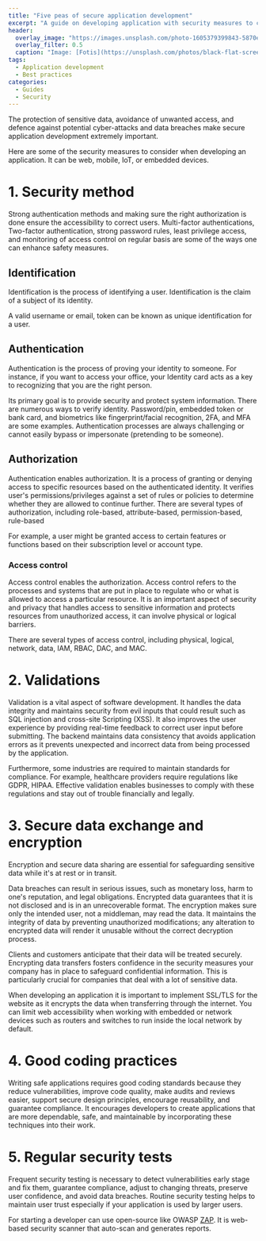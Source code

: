 ```yaml
---
title: "Five peas of secure application development"
excerpt: "A guide on developing application with security measures to consider."
header:
  overlay_image: "https://images.unsplash.com/photo-1605379399843-5870eea9b74e?q=50&w=1920&h=480&fit=crop"
  overlay_filter: 0.5
  caption: "Image: [Fotis](https://unsplash.com/photos/black-flat-screen-computer-monitor-SyvsTmuuZyM)"
tags:
  - Application development
  - Best practices
categories:
  - Guides
  - Security
---
```


The protection of sensitive data, avoidance of unwanted access, and defence against potential cyber-attacks and data breaches make secure application development extremely important.

Here are some of the security measures to consider when developing an application. It can be web, mobile, IoT, or embedded devices.

# 1. Security method

Strong authentication methods and making sure the right authorization is done ensure the accessibility to correct users. Multi-factor authentications, Two-factor authentication, strong password rules, least privilege access, and monitoring of access control on regular basis are some of the ways one can enhance safety measures.

## Identification

Identification is the process of identifying a user. Identification is the claim of a subject of its identity.

A valid username or email, token can be known as unique identification for a user.

## Authentication

Authentication is the process of proving your identity to someone. For instance, if you want to access your office, your Identity card acts as a key to recognizing that you are the right person.

Its primary goal is to provide security and protect system information. There are numerous ways to verify identity. Password/pin, embedded token or bank card, and biometrics like fingerprint/facial recognition, 2FA, and MFA are some examples. Authentication processes are always challenging or cannot easily bypass or impersonate (pretending to be someone).

## Authorization

Authentication enables authorization. It is a process of granting or denying access to specific resources based on the authenticated identity. It verifies user's permissions/privileges against a set of rules or policies to determine whether they are allowed to continue further. There are several types of authorization, including role-based, attribute-based, permission-based, rule-based

For example, a user might be granted access to certain features or functions based on their subscription level or account type.

### Access control

Access control enables the authorization. Access control refers to the processes and systems that are put in place to regulate who or what is allowed to access a particular resource. It is an important aspect of security and privacy that handles access to sensitive information and protects resources from unauthorized access, it can involve physical or logical barriers.

There are several types of access control, including physical, logical, network, data, IAM, RBAC, DAC, and MAC.

# 2. Validations

Validation is a vital aspect of software development. It handles the data integrity and maintains security from evil inputs that could result such as SQL injection and cross-site Scripting (XSS). It also improves the user experience by providing real-time feedback to correct user input before submitting. The backend maintains data consistency that avoids application errors as it prevents unexpected and incorrect data from being processed by the application.

Furthermore, some industries are required to maintain standards for compliance. For example, healthcare providers require regulations like GDPR, HIPAA. Effective validation enables businesses to comply with these regulations and stay out of trouble financially and legally.

# 3. Secure data exchange and encryption

Encryption and secure data sharing are essential for safeguarding sensitive data while it's at rest or in transit.

Data breaches can result in serious issues, such as monetary loss, harm to one's reputation, and legal obligations. Encrypted data guarantees that it is not disclosed and is in an unrecoverable format. The encryption makes sure only the intended user, not a middleman, may read the data. It maintains the integrity of data by preventing unauthorized modifications; any alteration to encrypted data will render it unusable without the correct decryption process.

Clients and customers anticipate that their data will be treated securely. Encrypting data transfers fosters confidence in the security measures your company has in place to safeguard confidential information. This is particularly crucial for companies that deal with a lot of sensitive data.

When developing an application it is important to implement SSL/TLS for the website as it encrypts the data when transferring through the internet. You can limit web accessibility when working with embedded or network devices such as routers and switches to run inside the local network by default.

# 4. Good coding practices

Writing safe applications requires good coding standards because they reduce vulnerabilities, improve code quality, make audits and reviews easier, support secure design principles, encourage reusability, and guarantee compliance. It encourages developers to create applications that are more dependable, safe, and maintainable by incorporating these techniques into their work.

# 5. Regular security tests

Frequent security testing is necessary to detect vulnerabilities early stage and fix them, guarantee compliance, adjust to changing threats, preserve user confidence, and avoid data breaches. Routine security testing helps to maintain user trust especially if your application is used by larger users.

For starting a developer can use open-source like OWASP [ZAP](https://www.zaproxy.org/). It is web-based security scanner that auto-scan and generates reports.
